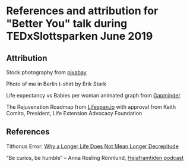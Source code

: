 # References and attribution for "Better You" talk during TEDxSlottsparken June 2019

## Attribution

Stock photography from [pixabay](https://pixabay.com/service/license/)

Photo of me in Berlin t-shirt by Erik Stark

Life expectancy vs Babies per woman animated graph from [Gapminder](https://www.gapminder.org/tools/#$state$marker$axis_x$which=children_per_woman_total_fertility&domainMin:null&domainMax:null&zoomedMin:null&zoomedMax:null&scaleType=linear&spaceRef:null;;;&chart-type=bubbles)

The Rejuvenation Roadmap from [Lifespan.io](https://www.lifespan.io/the-rejuvenation-roadmap/) with approval from Keith Comito, President, Life Extension Advocacy Foundation


## References

Tithonus Error: [Why a Longer Life Does Not Mean Longer Decrepitude](https://www.leafscience.org/why-a-longer-life-does-not-mean-longer-decrepitude/)

“Be curios, be humble” – Anna Rosling Rönnlund, [Hejaframtiden podcast](http://hejaframtiden.se/heja-framtiden-podcast-60-anna-rosling-ronnlund/)
